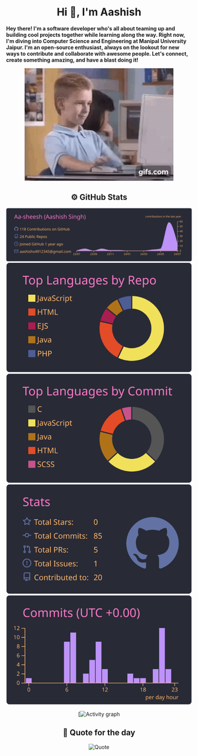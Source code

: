 <div align="center">
<h1>Hi 👋, I'm Aashish</h1>

<!-- [![Readme Quotes](https://quotes-github-readme.vercel.app/api?type=horizontal)]
 -->
<div align="left">
 
**Hey there! I'm a software developer who's all about teaming up and building cool projects together while learning along the way. Right now, I'm diving into Computer Science and Engineering at Manipal University Jaipur. I'm an open-source enthusiast, always on the lookout for new ways to contribute and collaborate with awesome people. Let's connect, create something amazing, and have a blast doing it!** <br/>

</div>

<!-- ![Developer gif](./public/web-webdevelopper.gif) -->
<div class="image" align="center">
<img src="./public/web-webdevelopper.gif" title="Developer gif" width="80%"/>
</div>


## ⚙️  GitHub Stats
<div width="50%" class="image" align="center">

 [![Profile Summary](https://raw.githubusercontent.com/Aa-sheesh/Aa-sheesh/master/profile-summary-card-output/dracula/0-profile-details.svg)](https://github.com/vn7n24fzkq/github-profile-summary-cards)
 [![Top languages using repos](https://raw.githubusercontent.com/Aa-sheesh/Aa-sheesh/master/profile-summary-card-output/dracula/1-repos-per-language.svg)](https://github.com/vn7n24fzkq/github-profile-summary-cards)
 [![Top languages using commits](https://raw.githubusercontent.com/Aa-sheesh/Aa-sheesh/master/profile-summary-card-output/dracula/2-most-commit-language.svg)](https://github.com/vn7n24fzkq/github-profile-summary-cards)
 [![Stats](https://raw.githubusercontent.com/Aa-sheesh/Aa-sheesh/master/profile-summary-card-output/dracula/3-stats.svg)](https://github.com/vn7n24fzkq/github-profile-summary-cards)
 [![Productive time](https://raw.githubusercontent.com/Aa-sheesh/Aa-sheesh/master/profile-summary-card-output/dracula/4-productive-time.svg)](https://github.com/vn7n24fzkq/github-profile-summary-cards)


 
 [![Activity graph](https://github-readme-activity-graph.vercel.app/graph?username=Aa-sheesh&bg_color=000000&color=ffffff&line=ffffff&point=04ff00&area=true&hide_border=true) 

</div>

## 💭  Quote for the day


![Quote](https://github-readme-quotes-bay.vercel.app/quote?&theme=dracula)
</div>
